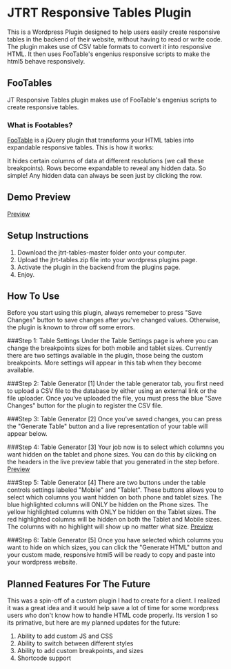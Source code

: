 # JTRT Responsive Tables Plugin
This is a Wordpress Plugin designed to help users easily create responsive tables in the backend of their website, without having to read or write code. The plugin makes use of CSV table formats to convert it into responsive HTML. It then uses FooTable's engenius responsive scripts to make the html5 behave responsively. 

## FooTables
JT Responsive Tables plugin makes use of FooTable's engenius scripts to create responsive tables. 

### What is Footables?
[FooTable](https://github.com/fooplugins/FooTable/blob/V2/README.md) is a jQuery plugin that transforms your HTML tables into expandable responsive tables. This is how it works:

It hides certain columns of data at different resolutions (we call these breakpoints).
Rows become expandable to reveal any hidden data.
So simple! Any hidden data can always be seen just by clicking the row.

## Demo Preview
[Preview](http://cdn.makeagif.com/media/7-21-2015/qHS6BO.gif)

## Setup Instructions
1. Download the jtrt-tables-master folder onto your computer.
2. Upload the jtrt-tables.zip file into your wordpress plugins page.
3. Activate the plugin in the backend from the plugins page. 
4. Enjoy.

## How To Use
Before you start using this plugin, always rememeber to press "Save Changes" button to save changes after you've changed values. Otherwise, the plugin is known to throw off some errors. 

###Step 1: Table Settings
Under the Table Settings page is where you can change the breakpoints sizes for both mobile and tablet sizes. Currently there are two settings available in the plugin, those being the custom breakpoints. More settings will appear in this tab when they become available.

###Step 2: Table Generator [1]
Under the table generator tab, you first need to upload a CSV file to the database by either using an external link or the file uploader. Once you've uploaded the file, you must press the blue "Save Changes" button for the plugin to register the CSV file. 

###Step 3: Table Generator [2]
Once you've saved changes, you can press the "Generate Table" button and a live representation of your table will appear below. 

###Step 4: Table Generator [3]
Your job now is to select which columns you want hidden on the tablet and phone sizes. You can do this by clicking on the headers in the live preview table that you generated in the step before.
[Preview](http://cdn.makeagif.com/media/7-21-2015/p5UNG4.gif)

###Step 5: Table Generator [4]
There are two buttons under the table controls settings labeled "Mobile" and "Tablet". These buttons allows you to select which columns you want hidden on both phone and tablet sizes. The blue highlighted columns will ONLY be hidden on the Phone sizes. The yellow highlighted columns with ONLY be hidden on the Tablet sizes. The red highlighted columns will be hidden on both the Tablet and Mobile sizes. The columns with no highlight will show up no matter what size. 
[Preview](http://cdn.makeagif.com/media/7-21-2015/100PDB.gif)

###Step 6: Table Generator [5]
Once you have selected which columns you want to hide on which sizes, you can click the "Generate HTML" button and your custom made, responsive html5 will be ready to copy and paste into your wordpress website. 

## Planned Features For The Future
This was a spin-off of a custom plugin I had to create for a client. I realized it was a great idea and it would help save a lot of time for some wordpress users who don't know how to handle HTML code properly. Its version 1 so its primative, but here are my planned updates for the future:

1. Ability to add custom JS and CSS
2. Ability to switch between different styles
3. Ability to add custom breakpoints, and sizes
4. Shortcode support

